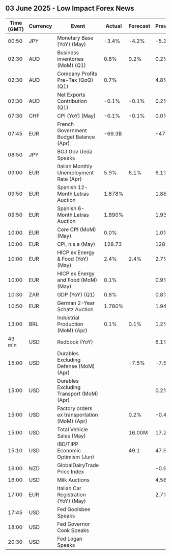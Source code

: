 ## 03 June 2025 - Low Impact Forex News

| Time (GMT) | Currency | Event | Actual | Forecast | Previous |
|------|----------|-------|--------|----------|----------|
| 00:50 | JPY | Monetary Base (YoY) (May) | -3.4% | -4.2% | -5.1% |
| 02:30 | AUD | Business inventories (MoM) (Q1) | 0.8% | 0.2% | 0.2% |
| 02:30 | AUD | Company Profits Pre-Tax (QoQ) (Q1) | 0.7% |  | 4.8% |
| 02:30 | AUD | Net Exports Contribution (Q1) | -0.1% | -0.1% | 0.2% |
| 07:30 | CHF | CPI (YoY) (May) | -0.1% | -0.1% | 0.0% |
| 07:45 | EUR | French Government Budget Balance (Apr) | -69.3B |  | -47.0B |
| 08:50 | JPY | BOJ Gov Ueda Speaks |  |  |  |
| 09:00 | EUR | Italian Monthly Unemployment Rate (Apr) | 5.9% | 6.1% | 6.1% |
| 09:50 | EUR | Spanish 12-Month Letras Auction | 1.878% |  | 1.886% |
| 09:50 | EUR | Spanish 6-Month Letras Auction | 1.890% |  | 1.937% |
| 10:00 | EUR | Core CPI (MoM) (May) | 0.0% |  | 1.0% |
| 10:00 | EUR | CPI, n.s.a (May) | 128.73 |  | 128.77 |
| 10:00 | EUR | HICP ex Energy & Food (YoY) (May) | 2.4% | 2.4% | 2.7% |
| 10:00 | EUR | HICP ex Energy and Food (MoM) (May) | 0.1% |  | 0.9% |
| 10:30 | ZAR | GDP (YoY) (Q1) | 0.8% |  | 0.8% |
| 10:50 | EUR | German 2-Year Schatz Auction | 1.780% |  | 1.940% |
| 13:00 | BRL | Industrial Production (MoM) (Apr) | 0.1% | 0.1% | 1.2% |
| 43 min | USD | Redbook (YoY) |  |  | 6.1% |
| 15:00 | USD | Durables Excluding Defense (MoM) (Apr) |  | -7.5% | -7.5% |
| 15:00 | USD | Durables Excluding Transport (MoM) (Apr) |  |  | 0.2% |
| 15:00 | USD | Factory orders ex transportation (MoM) (Apr) |  | 0.2% | -0.4% |
| 15:00 | USD | Total Vehicle Sales (May) |  | 16.00M | 17.27M |
| 15:10 | USD | IBD/TIPP Economic Optimism (Jun) |  | 49.1 | 47.9 |
| 16:00 | NZD | GlobalDairyTrade Price Index |  |  | -0.9% |
| 16:00 | USD | Milk Auctions |  |  | 4,589.0 |
| 17:00 | EUR | Italian Car Registration (YoY) (May) |  |  | 2.7% |
| 17:45 | USD | Fed Goolsbee Speaks |  |  |  |
| 18:00 | USD | Fed Governor Cook Speaks |  |  |  |
| 20:30 | USD | Fed Logan Speaks |  |  |  |
